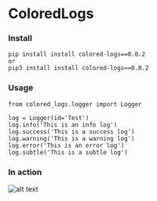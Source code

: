 # ColoredLogs

### Install
~~~~
pip install install colored-logs==0.0.2
or
pip3 install install colored-logs==0.0.2
~~~~

### Usage
~~~~
from colored_logs.logger import Logger

log = Logger(id='Test')
log.info('This is an info log')
log.success('This is a success log')
log.warning('This is a warning log')
log.error('This is an error log')
log.subtle('This is a subtle log')
~~~~

### In action
![alt text](https://i.imgur.com/XyLpBqD.png)
